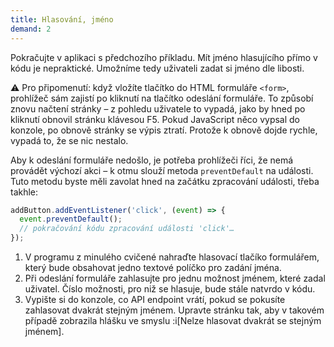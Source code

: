 ```yaml
---
title: Hlasování, jméno
demand: 2
---
```


Pokračujte v aplikaci s předchozího příkladu. Mít jméno hlasujícího přímo v kódu je nepraktické. Umožníme tedy uživateli zadat si jméno dle libosti.

⚠ Pro připomenutí: když vložíte tlačítko do HTML formuláře `<form>`, prohlížeč sám zajistí po kliknutí na tlačítko odeslání formuláře. To způsobí znovu načtení stránky – z pohledu uživatele to vypadá, jako by hned po kliknutí obnovil stránku klávesou F5. Pokud JavaScript něco vypsal do konzole, po obnově stránky se výpis ztratí. Protože k obnově dojde rychle, vypadá to, že se nic nestalo.

Aby k odeslání formuláře nedošlo, je potřeba prohlížeči říci, že nemá provádět výchozí akci – k otmu slouží metoda `preventDefault` na události. Tuto metodu byste měli zavolat hned na začátku zpracování události, třeba takhle:

```javascript
addButton.addEventListener('click', (event) => {
  event.preventDefault();
  // pokračování kódu zpracování události 'click'…
});
```

1. V programu z minulého cvičené nahraďte hlasovací tlačíko formulářem, který bude obsahovat jedno textové políčko pro zadání jména.
1. Při odeslání formuláře zahlasujte pro jednu možnost jménem, které zadal uživatel. Číslo možnosti, pro niž se hlasuje, bude stále natvrdo v kódu.
1. Vypište si do konzole, co API endpoint vrátí, pokud se pokusíte zahlasovat dvakrát stejným jménem. Upravte stránku tak, aby v takovém případě zobrazila hlášku ve smyslu :i[Nelze hlasovat dvakrát se stejným jménem].

